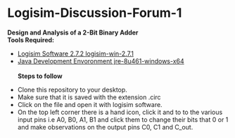 # Logisim-Discussion-Forum-1<br/>
**Design and Analysis of a 2-Bit Binary Adder**<br/>
**Tools Required:**<br/>
- [Logisim Software 2.7.2 logisim-win-2.7.1](https://sourceforge.net/projects/circuit/)
- [Java Development Envoronment jre-8u461-windows-x64](https://sourceforge.net/projects/circuit/)<br/><br/>
**Steps to follow**
+ Clone this repository to your desktop.
+ Make sure that it is saved with the extension .circ
+ Click on the file and open it with logisim software.
+ On the top left corner there is a hand icon, click it and to to the various input pins i.e A0, B0, A1, B1 and click them to change their bits that 0 or 1 and make observations on the output pins C0, C1 and C_out.
